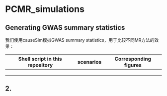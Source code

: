 # PCMR_simulations

## Generating GWAS summary statistics

我们使用causeSim模拟GWAS summary statistics，用于比较不同MR方法的效果：

| Shell script in this repository | scenarios | Corresponding figures |
| :-----------------------------: | --------- | --------------------- |
|                                 |           |                       |
|                                 |           |                       |
|                                 |           |                       |





## 2. 
